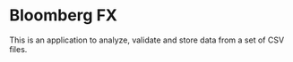 # Bloomberg FX

This is an application to analyze, validate and store data from a set of CSV files.
